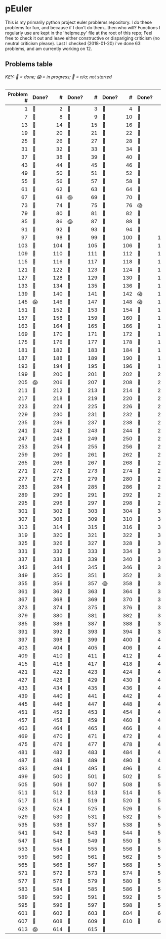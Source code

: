 # pEuler
This is my primarily python project euler problems repository.
I do these problems for fun, and because if I don't do them...then who will?
Functions I regularly use are kept in the 'helpme.py' file at the root of this repo;
Feel free to check it out and leave either constructive or dispariging criticism (no neutral criticism please).
Last I checked (2018-01-20) i've done 63 problems, and am currently working on 12.

## Problems table

###### KEY: :snake: = done; :scream: = in progress; :see_no_evil: = n/a; not started

| Problem # | Done? | # | Done? | # | Done? | # | Done? | # | Done? | # | Done? |
| ---:|:--- | ---:|:--- | ---:|:--- | ---:|:--- | ---:|:--- | ---:|:--- |
| 1 | :snake: | 2 | :snake: | 3 | :snake: | 4 | :snake: | 5 | :snake: | 6 | :snake: |
| 7 | :snake: | 8 | :snake: | 9 | :snake: | 10 | :snake: | 11 | :snake: | 12 | :snake: |
| 13 | :snake: | 14 | :snake: | 15 | :snake: | 16 | :snake: | 17 | :snake: | 18 | :snake: |
| 19 | :snake: | 20 | :snake: | 21 | :snake: | 22 | :snake: | 23 | :snake: | 24 | :snake: |
| 25 | :snake: | 26 | :snake: | 27 | :snake: | 28 | :snake: | 29 | :snake: | 30 | :snake: |
| 31 | :snake: | 32 | :snake: | 33 | :snake: | 34 | :snake: | 35 | :snake: | 36 | :snake: |
| 37 | :snake: | 38 | :snake: | 39 | :snake: | 40 | :snake: | 41 | :snake: | 42 | :snake: |
| 43 | :snake: | 44 | :snake: | 45 | :snake: | 46 | :snake: | 47 | :snake: | 48 | :snake: |
| 49 | :snake: | 50 | :snake: | 51 | :see_no_evil: | 52 | :see_no_evil: | 53 | :see_no_evil: | 54 | :see_no_evil: |
| 55 | :see_no_evil: | 56 | :snake: | 57 | :see_no_evil: | 58 | :see_no_evil: | 59 | :see_no_evil: | 60 | :see_no_evil: |
| 61 | :see_no_evil: | 62 | :see_no_evil: | 63 | :see_no_evil: | 64 | :see_no_evil: | 65 | :see_no_evil: | 66 | :see_no_evil: |
| 67 | :snake: | 68 | :scream: | 69 | :see_no_evil: | 70 | :see_no_evil: | 71 | :see_no_evil: | 72 | :see_no_evil: |
| 73 | :see_no_evil: | 74 | :snake: | 75 | :see_no_evil: | 76 | :scream: | 77 | :snake: | 78 | :scream: |
| 79 | :snake: | 80 | :see_no_evil: | 81 | :see_no_evil: | 82 | :see_no_evil: | 83 | :see_no_evil: | 84 | :see_no_evil: |
| 85 | :snake: | 86 | :scream: | 87 | :see_no_evil: | 88 | :see_no_evil: | 89 | :see_no_evil: | 90 | :see_no_evil: |
| 91 | :see_no_evil: | 92 | :snake: | 93 | :see_no_evil: | 94 | :see_no_evil: | 95 | :see_no_evil: | 96 | :see_no_evil: |
| 97 | :snake: | 98 | :see_no_evil: | 99 | :see_no_evil: | 100 | :see_no_evil: | 101 | :see_no_evil: | 102 | :snake: |
| 103 | :see_no_evil: | 104 | :snake: | 105 | :see_no_evil: | 106 | :see_no_evil: | 107 | :see_no_evil: | 108 | :see_no_evil: |
| 109 | :see_no_evil: | 110 | :see_no_evil: | 111 | :see_no_evil: | 112 | :snake: | 113 | :see_no_evil: | 114 | :see_no_evil: |
| 115 | :see_no_evil: | 116 | :see_no_evil: | 117 | :see_no_evil: | 118 | :see_no_evil: | 119 | :see_no_evil: | 120 | :see_no_evil: |
| 121 | :see_no_evil: | 122 | :see_no_evil: | 123 | :see_no_evil: | 124 | :see_no_evil: | 125 | :scream: | 126 | :see_no_evil: |
| 127 | :see_no_evil: | 128 | :see_no_evil: | 129 | :see_no_evil: | 130 | :see_no_evil: | 131 | :see_no_evil: | 132 | :see_no_evil: |
| 133 | :see_no_evil: | 134 | :see_no_evil: | 135 | :see_no_evil: | 136 | :see_no_evil: | 137 | :see_no_evil: | 138 | :see_no_evil: |
| 139 | :see_no_evil: | 140 | :see_no_evil: | 141 | :see_no_evil: | 142 | :scream: | 143 | :see_no_evil: | 144 | :see_no_evil: |
| 145 | :scream: | 146 | :see_no_evil: | 147 | :see_no_evil: | 148 | :scream: | 149 | :see_no_evil: | 150 | :see_no_evil: |
| 151 | :see_no_evil: | 152 | :see_no_evil: | 153 | :see_no_evil: | 154 | :see_no_evil: | 155 | :see_no_evil: | 156 | :see_no_evil: |
| 157 | :see_no_evil: | 158 | :see_no_evil: | 159 | :see_no_evil: | 160 | :see_no_evil: | 161 | :see_no_evil: | 162 | :see_no_evil: |
| 163 | :see_no_evil: | 164 | :snake: | 165 | :see_no_evil: | 166 | :see_no_evil: | 167 | :see_no_evil: | 168 | :see_no_evil: |
| 169 | :see_no_evil: | 170 | :see_no_evil: | 171 | :see_no_evil: | 172 | :see_no_evil: | 173 | :see_no_evil: | 174 | :see_no_evil: |
| 175 | :see_no_evil: | 176 | :see_no_evil: | 177 | :see_no_evil: | 178 | :see_no_evil: | 179 | :scream: | 180 | :see_no_evil: |
| 181 | :see_no_evil: | 182 | :see_no_evil: | 183 | :see_no_evil: | 184 | :see_no_evil: | 185 | :see_no_evil: | 186 | :see_no_evil: |
| 187 | :see_no_evil: | 188 | :see_no_evil: | 189 | :see_no_evil: | 190 | :see_no_evil: | 191 | :see_no_evil: | 192 | :see_no_evil: |
| 193 | :see_no_evil: | 194 | :see_no_evil: | 195 | :see_no_evil: | 196 | :see_no_evil: | 197 | :see_no_evil: | 198 | :see_no_evil: |
| 199 | :see_no_evil: | 200 | :see_no_evil: | 201 | :see_no_evil: | 202 | :see_no_evil: | 203 | :see_no_evil: | 204 | :see_no_evil: |
| 205 | :scream: | 206 | :snake: | 207 | :see_no_evil: | 208 | :see_no_evil: | 209 | :see_no_evil: | 210 | :see_no_evil: |
| 211 | :see_no_evil: | 212 | :see_no_evil: | 213 | :see_no_evil: | 214 | :see_no_evil: | 215 | :see_no_evil: | 216 | :see_no_evil: |
| 217 | :see_no_evil: | 218 | :see_no_evil: | 219 | :see_no_evil: | 220 | :see_no_evil: | 221 | :see_no_evil: | 222 | :see_no_evil: |
| 223 | :see_no_evil: | 224 | :see_no_evil: | 225 | :see_no_evil: | 226 | :see_no_evil: | 227 | :see_no_evil: | 228 | :see_no_evil: |
| 229 | :see_no_evil: | 230 | :see_no_evil: | 231 | :see_no_evil: | 232 | :see_no_evil: | 233 | :see_no_evil: | 234 | :see_no_evil: |
| 235 | :see_no_evil: | 236 | :see_no_evil: | 237 | :see_no_evil: | 238 | :see_no_evil: | 239 | :see_no_evil: | 240 | :see_no_evil: |
| 241 | :see_no_evil: | 242 | :see_no_evil: | 243 | :see_no_evil: | 244 | :see_no_evil: | 245 | :see_no_evil: | 246 | :see_no_evil: |
| 247 | :see_no_evil: | 248 | :see_no_evil: | 249 | :see_no_evil: | 250 | :see_no_evil: | 251 | :see_no_evil: | 252 | :see_no_evil: |
| 253 | :see_no_evil: | 254 | :see_no_evil: | 255 | :see_no_evil: | 256 | :see_no_evil: | 257 | :see_no_evil: | 258 | :see_no_evil: |
| 259 | :see_no_evil: | 260 | :see_no_evil: | 261 | :see_no_evil: | 262 | :see_no_evil: | 263 | :see_no_evil: | 264 | :see_no_evil: |
| 265 | :see_no_evil: | 266 | :see_no_evil: | 267 | :see_no_evil: | 268 | :see_no_evil: | 269 | :see_no_evil: | 270 | :see_no_evil: |
| 271 | :see_no_evil: | 272 | :see_no_evil: | 273 | :see_no_evil: | 274 | :see_no_evil: | 275 | :see_no_evil: | 276 | :see_no_evil: |
| 277 | :see_no_evil: | 278 | :see_no_evil: | 279 | :see_no_evil: | 280 | :see_no_evil: | 281 | :see_no_evil: | 282 | :see_no_evil: |
| 283 | :see_no_evil: | 284 | :see_no_evil: | 285 | :see_no_evil: | 286 | :see_no_evil: | 287 | :see_no_evil: | 288 | :see_no_evil: |
| 289 | :see_no_evil: | 290 | :see_no_evil: | 291 | :see_no_evil: | 292 | :see_no_evil: | 293 | :see_no_evil: | 294 | :see_no_evil: |
| 295 | :see_no_evil: | 296 | :see_no_evil: | 297 | :see_no_evil: | 298 | :see_no_evil: | 299 | :see_no_evil: | 300 | :see_no_evil: |
| 301 | :see_no_evil: | 302 | :see_no_evil: | 303 | :see_no_evil: | 304 | :see_no_evil: | 305 | :see_no_evil: | 306 | :see_no_evil: |
| 307 | :see_no_evil: | 308 | :see_no_evil: | 309 | :see_no_evil: | 310 | :see_no_evil: | 311 | :see_no_evil: | 312 | :see_no_evil: |
| 313 | :see_no_evil: | 314 | :see_no_evil: | 315 | :see_no_evil: | 316 | :see_no_evil: | 317 | :see_no_evil: | 318 | :see_no_evil: |
| 319 | :see_no_evil: | 320 | :see_no_evil: | 321 | :see_no_evil: | 322 | :see_no_evil: | 323 | :see_no_evil: | 324 | :see_no_evil: |
| 325 | :see_no_evil: | 326 | :see_no_evil: | 327 | :see_no_evil: | 328 | :see_no_evil: | 329 | :see_no_evil: | 330 | :see_no_evil: |
| 331 | :see_no_evil: | 332 | :see_no_evil: | 333 | :see_no_evil: | 334 | :see_no_evil: | 335 | :see_no_evil: | 336 | :see_no_evil: |
| 337 | :see_no_evil: | 338 | :see_no_evil: | 339 | :see_no_evil: | 340 | :see_no_evil: | 341 | :see_no_evil: | 342 | :see_no_evil: |
| 343 | :see_no_evil: | 344 | :see_no_evil: | 345 | :see_no_evil: | 346 | :see_no_evil: | 347 | :see_no_evil: | 348 | :see_no_evil: |
| 349 | :see_no_evil: | 350 | :see_no_evil: | 351 | :see_no_evil: | 352 | :see_no_evil: | 353 | :see_no_evil: | 354 | :see_no_evil: |
| 355 | :see_no_evil: | 356 | :see_no_evil: | 357 | :scream: | 358 | :see_no_evil: | 359 | :see_no_evil: | 360 | :see_no_evil: |
| 361 | :see_no_evil: | 362 | :see_no_evil: | 363 | :see_no_evil: | 364 | :see_no_evil: | 365 | :see_no_evil: | 366 | :see_no_evil: |
| 367 | :see_no_evil: | 368 | :see_no_evil: | 369 | :see_no_evil: | 370 | :see_no_evil: | 371 | :see_no_evil: | 372 | :see_no_evil: |
| 373 | :see_no_evil: | 374 | :see_no_evil: | 375 | :see_no_evil: | 376 | :see_no_evil: | 377 | :see_no_evil: | 378 | :see_no_evil: |
| 379 | :see_no_evil: | 380 | :see_no_evil: | 381 | :see_no_evil: | 382 | :see_no_evil: | 383 | :see_no_evil: | 384 | :see_no_evil: |
| 385 | :see_no_evil: | 386 | :see_no_evil: | 387 | :see_no_evil: | 388 | :see_no_evil: | 389 | :see_no_evil: | 390 | :see_no_evil: |
| 391 | :see_no_evil: | 392 | :see_no_evil: | 393 | :see_no_evil: | 394 | :see_no_evil: | 395 | :see_no_evil: | 396 | :see_no_evil: |
| 397 | :see_no_evil: | 398 | :see_no_evil: | 399 | :see_no_evil: | 400 | :see_no_evil: | 401 | :see_no_evil: | 402 | :see_no_evil: |
| 403 | :see_no_evil: | 404 | :see_no_evil: | 405 | :see_no_evil: | 406 | :see_no_evil: | 407 | :see_no_evil: | 408 | :see_no_evil: |
| 409 | :see_no_evil: | 410 | :see_no_evil: | 411 | :see_no_evil: | 412 | :see_no_evil: | 413 | :see_no_evil: | 414 | :see_no_evil: |
| 415 | :see_no_evil: | 416 | :see_no_evil: | 417 | :see_no_evil: | 418 | :see_no_evil: | 419 | :see_no_evil: | 420 | :see_no_evil: |
| 421 | :see_no_evil: | 422 | :see_no_evil: | 423 | :see_no_evil: | 424 | :see_no_evil: | 425 | :see_no_evil: | 426 | :see_no_evil: |
| 427 | :see_no_evil: | 428 | :see_no_evil: | 429 | :see_no_evil: | 430 | :see_no_evil: | 431 | :see_no_evil: | 432 | :see_no_evil: |
| 433 | :see_no_evil: | 434 | :see_no_evil: | 435 | :see_no_evil: | 436 | :see_no_evil: | 437 | :see_no_evil: | 438 | :see_no_evil: |
| 439 | :see_no_evil: | 440 | :see_no_evil: | 441 | :see_no_evil: | 442 | :see_no_evil: | 443 | :see_no_evil: | 444 | :see_no_evil: |
| 445 | :see_no_evil: | 446 | :see_no_evil: | 447 | :see_no_evil: | 448 | :see_no_evil: | 449 | :see_no_evil: | 450 | :see_no_evil: |
| 451 | :see_no_evil: | 452 | :see_no_evil: | 453 | :see_no_evil: | 454 | :see_no_evil: | 455 | :see_no_evil: | 456 | :see_no_evil: |
| 457 | :see_no_evil: | 458 | :see_no_evil: | 459 | :see_no_evil: | 460 | :see_no_evil: | 461 | :see_no_evil: | 462 | :see_no_evil: |
| 463 | :see_no_evil: | 464 | :see_no_evil: | 465 | :see_no_evil: | 466 | :see_no_evil: | 467 | :see_no_evil: | 468 | :see_no_evil: |
| 469 | :see_no_evil: | 470 | :see_no_evil: | 471 | :see_no_evil: | 472 | :see_no_evil: | 473 | :see_no_evil: | 474 | :see_no_evil: |
| 475 | :see_no_evil: | 476 | :see_no_evil: | 477 | :see_no_evil: | 478 | :see_no_evil: | 479 | :see_no_evil: | 480 | :see_no_evil: |
| 481 | :see_no_evil: | 482 | :see_no_evil: | 483 | :see_no_evil: | 484 | :see_no_evil: | 485 | :see_no_evil: | 486 | :see_no_evil: |
| 487 | :see_no_evil: | 488 | :see_no_evil: | 489 | :see_no_evil: | 490 | :see_no_evil: | 491 | :see_no_evil: | 492 | :see_no_evil: |
| 493 | :see_no_evil: | 494 | :see_no_evil: | 495 | :see_no_evil: | 496 | :see_no_evil: | 497 | :see_no_evil: | 498 | :see_no_evil: |
| 499 | :see_no_evil: | 500 | :see_no_evil: | 501 | :see_no_evil: | 502 | :see_no_evil: | 503 | :see_no_evil: | 504 | :see_no_evil: |
| 505 | :see_no_evil: | 506 | :see_no_evil: | 507 | :see_no_evil: | 508 | :see_no_evil: | 509 | :see_no_evil: | 510 | :see_no_evil: |
| 511 | :see_no_evil: | 512 | :see_no_evil: | 513 | :see_no_evil: | 514 | :see_no_evil: | 515 | :see_no_evil: | 516 | :see_no_evil: |
| 517 | :see_no_evil: | 518 | :see_no_evil: | 519 | :see_no_evil: | 520 | :see_no_evil: | 521 | :see_no_evil: | 522 | :see_no_evil: |
| 523 | :see_no_evil: | 524 | :see_no_evil: | 525 | :see_no_evil: | 526 | :see_no_evil: | 527 | :see_no_evil: | 528 | :see_no_evil: |
| 529 | :see_no_evil: | 530 | :see_no_evil: | 531 | :see_no_evil: | 532 | :see_no_evil: | 533 | :see_no_evil: | 534 | :see_no_evil: |
| 535 | :see_no_evil: | 536 | :see_no_evil: | 537 | :see_no_evil: | 538 | :see_no_evil: | 539 | :see_no_evil: | 540 | :see_no_evil: |
| 541 | :see_no_evil: | 542 | :see_no_evil: | 543 | :see_no_evil: | 544 | :see_no_evil: | 545 | :see_no_evil: | 546 | :see_no_evil: |
| 547 | :see_no_evil: | 548 | :see_no_evil: | 549 | :see_no_evil: | 550 | :see_no_evil: | 551 | :see_no_evil: | 552 | :see_no_evil: |
| 553 | :see_no_evil: | 554 | :see_no_evil: | 555 | :see_no_evil: | 556 | :see_no_evil: | 557 | :see_no_evil: | 558 | :see_no_evil: |
| 559 | :see_no_evil: | 560 | :see_no_evil: | 561 | :see_no_evil: | 562 | :see_no_evil: | 563 | :see_no_evil: | 564 | :see_no_evil: |
| 565 | :see_no_evil: | 566 | :see_no_evil: | 567 | :see_no_evil: | 568 | :see_no_evil: | 569 | :see_no_evil: | 570 | :see_no_evil: |
| 571 | :see_no_evil: | 572 | :see_no_evil: | 573 | :see_no_evil: | 574 | :see_no_evil: | 575 | :see_no_evil: | 576 | :see_no_evil: |
| 577 | :see_no_evil: | 578 | :see_no_evil: | 579 | :see_no_evil: | 580 | :see_no_evil: | 581 | :see_no_evil: | 582 | :see_no_evil: |
| 583 | :see_no_evil: | 584 | :see_no_evil: | 585 | :see_no_evil: | 586 | :see_no_evil: | 587 | :see_no_evil: | 588 | :see_no_evil: |
| 589 | :see_no_evil: | 590 | :see_no_evil: | 591 | :see_no_evil: | 592 | :see_no_evil: | 593 | :see_no_evil: | 594 | :see_no_evil: |
| 595 | :see_no_evil: | 596 | :see_no_evil: | 597 | :see_no_evil: | 598 | :see_no_evil: | 599 | :see_no_evil: | 600 | :see_no_evil: |
| 601 | :see_no_evil: | 602 | :see_no_evil: | 603 | :see_no_evil: | 604 | :see_no_evil: | 605 | :see_no_evil: | 606 | :see_no_evil: |
| 607 | :see_no_evil: | 608 | :see_no_evil: | 609 | :see_no_evil: | 610 | :see_no_evil: | 611 | :see_no_evil: | 612 | :see_no_evil: |
| 613 | :scream: | 614 | :see_no_evil: | 615 | :see_no_evil: |

